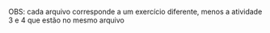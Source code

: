 OBS: cada arquivo corresponde a um exercício diferente, menos a atividade 3 e 4 que estão no mesmo arquivo
